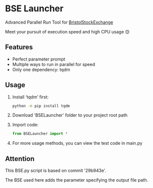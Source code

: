 # BSE Launcher

Advanced Parallel Run Tool for [BristolStockExchange](https://github.com/davecliff/BristolStockExchange)

Meet your pursuit of execution speed and high CPU usage 😊

## Features

- Perfect parameter prompt
- Multiple ways to run in parallel for speed
- Only one dependency: tqdm

## Usage
1. Install ‘tqdm’ first:

    ```bash
    python -m pip install tqdm
    ```
   
2. Download 'BSELauncher' folder to your project root path

3. Import code:

    ```python
    from BSELauncher import *
    ```

4. For more usage methods, you can view the test code in main.py

## Attention
This BSE.py script is based on commit '29b943e'.

The BSE used here adds the parameter specifying the output file path.


